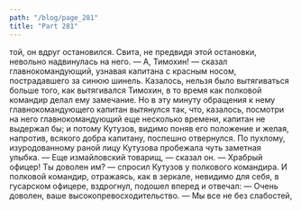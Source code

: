 ```yaml
---
path: "/blog/page_281"
title: "Part 281"
---
```


той, он вдруг остановился. Свита, не предвидя этой остановки, невольно надвинулась на него.
— А, Тимохин! — сказал главнокомандующий, узнавая капитана с красным носом, пострадавшего за синюю шинель.
Казалось, нельзя было вытягиваться больше того, как вытягивался Тимохин, в то время как полковой командир делал ему замечание. Но в эту минуту обращения к нему главнокомандующего капитан вытянулся так, что, казалось, посмотри на него главнокомандующий еще несколько времени, капитан не выдержал бы; и потому Кутузов, видимо поняв его положение и желая, напротив, всякого добра капитану, поспешно отвернулся. По пухлому, изуродованному раной лицу Кутузова пробежала чуть заметная улыбка.
— Еще измайловский товарищ, — сказал он. — Храбрый офицер! Ты доволен им? — спросил Кутузов у полкового командира.
И полковой командир, отражаясь, как в зеркале, невидимо для себя, в гусарском офицере, вздрогнул, подошел вперед и отвечал:
— Очень доволен, ваше высокопревосходительство.
— Мы все не без слабостей, 
